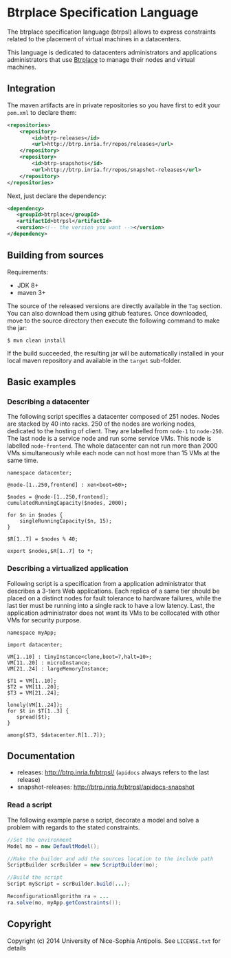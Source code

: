 # Btrplace Specification Language #

The btrplace specification language (btrpsl) allows to express constraints
related to the placement of virtual machines in a datacenters.

This language is dedicated to datacenters administrators and applications administrators
that use [Btrplace](http://btrp.inria.fr) to manage their nodes and virtual machines.


## Integration ##

The maven artifacts are in private repositories so you have first to edit your `pom.xml` to declare them:

```xml
<repositories>
    <repository>
        <id>btrp-releases</id>
        <url>http://btrp.inria.fr/repos/releases</url>
    </repository>
    <repository>
        <id>btrp-snapshots</id>
        <url>http://btrp.inria.fr/repos/snapshot-releases</url>
    </repository>
</repositories>
```

Next, just declare the dependency:

```xml
<dependency>
   <groupId>btrplace</groupId>
   <artifactId>btrpsl</artifactId>
   <version><!-- the version you want --></version>
</dependency>
```

## Building from sources ##

Requirements:
* JDK 8+
* maven 3+

The source of the released versions are directly available in the `Tag` section.
You can also download them using github features.
Once downloaded, move to the source directory then execute the following command
to make the jar:

    $ mvn clean install

If the build succeeded, the resulting jar will be automatically
installed in your local maven repository and available in the `target` sub-folder.


## Basic examples ##

### Describing a datacenter ###

The following script specifies a datacenter composed of 251 nodes. Nodes
are stacked by 40 into racks. 250 of the nodes are working nodes, dedicated
 to the hosting of client. They are labelled from `node-1` to `node-250`.
The last node is a service node and run some service VMs. This node is labelled
`node-frontend`. The whole datacenter can not run more than 2000 VMs
simultaneously while each node can not host more than 15 VMs at the same time.

```
namespace datacenter;

@node-[1..250,frontend] : xen<boot=60>;

$nodes = @node-[1..250,frontend];
cumulatedRunningCapacity($nodes, 2000);

for $n in $nodes {
    singleRunningCapacity($n, 15);
}

$R[1..7] = $nodes % 40;

export $nodes,$R[1..7] to *;
```

### Describing a virtualized application ###

Following script is a specification from a application administrator
that describes a 3-tiers Web applications. Each replica of a same
tier should be placed on a distinct nodes for fault tolerance to hardware
failures, while the last tier must be running into a single rack to have a
low latency. Last, the application administrator does not want its VMs to be
collocated with other VMs for security purpose.

```
namespace myApp;

import datacenter;

VM[1..10] : tinyInstance<clone,boot=7,halt=10>;
VM[11..20] : microInstance;
VM[21..24] : largeMemoryInstance;

$T1 = VM[1..10];
$T2 = VM[11..20];
$T3 = VM[21..24];

lonely(VM[1..24]);
for $t in $T[1..3] {
   spread($t);
}

among($T3, $datacenter.R[1..7]);
```

## Documentation ##

* releases: http://btrp.inria.fr/btrpsl/ (`apidocs` always refers to the last release)
* snapshot-releases: http://btrp.inria.fr/btrpsl/apidocs-snapshot

### Read a script ###

The following example parse a script, decorate a model and solve a problem with regards
to the stated constraints.

```java
//Set the environment
Model mo = new DefaultModel();

//Make the builder and add the sources location to the include path
ScriptBuilder scrBuilder = new ScriptBuilder(mo);

//Build the script
Script myScript = scrBuilder.build(...);

ReconfigurationAlgorithm ra = ...
ra.solve(mo, myApp.getConstraints());
```

## Copyright ##
Copyright (c) 2014 University of Nice-Sophia Antipolis. See `LICENSE.txt` for details
